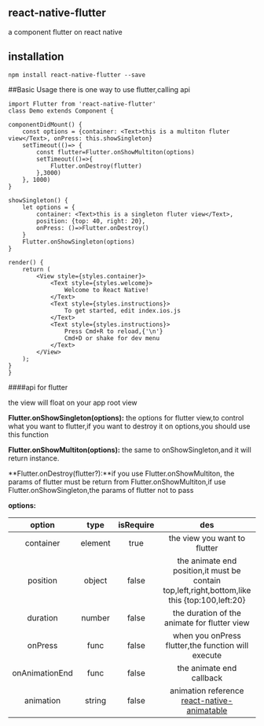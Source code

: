 ## react-native-flutter

a component flutter on react native

## installation

	npm install react-native-flutter --save
	
##Basic Usage
there is one way to use flutter,calling api

	import Flutter from 'react-native-flutter'
	class Demo extends Component {

    componentDidMount() {
        const options = {container: <Text>this is a multiton fluter view</Text>, onPress: this.showSingleton}
        setTimeout(()=> {
            const flutter=Flutter.onShowMultiton(options)
            setTimeout(()=>{
                Flutter.onDestroy(flutter)
            },3000)
        }, 1000)
    }

    showSingleton() {
        let options = {
            container: <Text>this is a singleton fluter view</Text>,
            position: {top: 40, right: 20},
            onPress: ()=>Flutter.onDestroy()
        }
        Flutter.onShowSingleton(options)
    }

    render() {
        return (
            <View style={styles.container}>
                <Text style={styles.welcome}>
                    Welcome to React Native!
                </Text>
                <Text style={styles.instructions}>
                    To get started, edit index.ios.js
                </Text>
                <Text style={styles.instructions}>
                    Press Cmd+R to reload,{'\n'}
                    Cmd+D or shake for dev menu
                </Text>
            </View>
        );
    }
	}

####api for flutter

the view will float on your app root view

**Flutter.onShowSingleton(options):** the options for flutter view,to control what you want to flutter,if you want to destroy it on options,you should use this function

**Flutter.onShowMultiton(options):** the same to onShowSingleton,and it will return instance.

**Flutter.onDestroy(flutter?):**if you use Flutter.onShowMultiton, the params of flutter must be return from Flutter.onShowMultiton,if use Flutter.onShowSingleton,the params of flutter not to pass

**options:**

|option|type|isRequire|des|
|:------:|:----:|:---------:|:---:|
|container|element|true|the view you want to flutter|
|position|object|false|the animate end position,it must be contain top,left,right,bottom,like this {top:100,left:20}|
|duration|number|false|the duration of the animate for flutter view|
|onPress|func|false|when you onPress flutter,the function will execute|
|onAnimationEnd|func|false|the animate end callback|
|animation|string|false|animation reference [react-native-animatable](https://github.com/oblador/react-native-animatable)|
